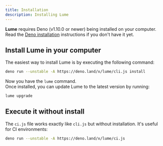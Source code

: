 ```yaml
---
title: Installation
description: Installing Lume
---
```


**Lume** requires Deno (v1.10.0 or newer) being installed on your computer. Read
the [Deno installation](https://deno.land/#installation) instructions if you
don't have it yet.

## Install Lume in your computer

The easiest way to install Lume is by executing the following command:

```sh
deno run --unstable -A https://deno.land/x/lume/cli.js install
```

Now you have the `lume` command.\
Once installed, you can update Lume to the latest version by running:

```sh
lume upgrade
```

## Execute it without install

The `ci.js` file works exactly like `cli.js` but without installation. It's
useful for CI environments:

```sh
deno run --unstable -A https://deno.land/x/lume/ci.js
```
